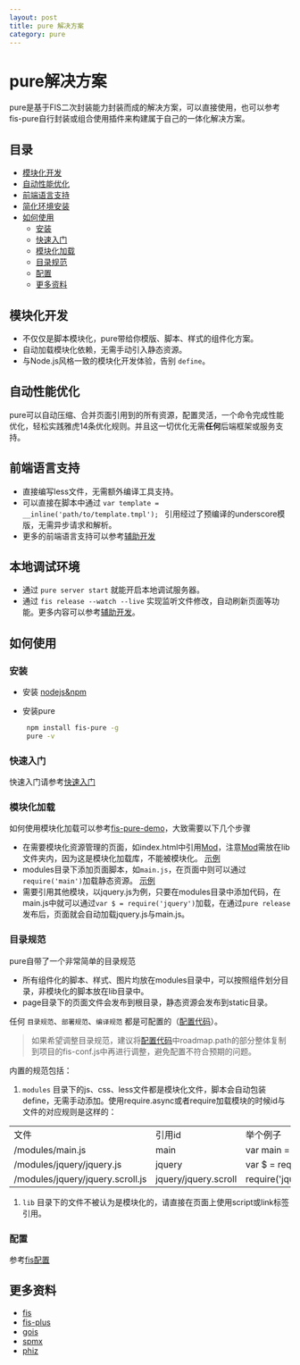 ```yaml
---
layout: post
title: pure 解决方案
category: pure
---
```


# pure解决方案

pure是基于FIS二次封装能力封装而成的解决方案，可以直接使用，也可以参考fis-pure自行封装或组合使用插件来构建属于自己的一体化解决方案。

## 目录
* [模块化开发](#模块化开发)
* [自动性能优化](#自动性能优化)
* [前端语言支持](#前端语言支持)
* [简化环境安装](#简化环境安装)
* [如何使用](#如何使用)
  * [安装](#安装)
  * [快速入门](#快速入门)
  * [模块化加载](#模块化加载)
  * [目录规范](#目录规范)
  * [配置](#配置)
  * [更多资料](#更多资料)

## 模块化开发

* 不仅仅是脚本模块化，pure带给你模版、脚本、样式的组件化方案。
* 自动加载模块化依赖，无需手动引入静态资源。
* 与Node.js风格一致的模块化开发体验，告别 ```define```。

## 自动性能优化

pure可以自动压缩、合并页面引用到的所有资源，配置灵活，一个命令完成性能优化，轻松实践雅虎14条优化规则。并且这一切优化无需**任何**后端框架或服务支持。

## 前端语言支持

* 直接编写less文件，无需额外编译工具支持。
* 可以直接在脚本中通过 ```var template = __inline('path/to/template.tmpl'); ``` 引用经过了预编译的underscore模版，无需异步请求和解析。
* 更多的前端语言支持可以参考[辅助开发](http://fis.baidu.com/docs/beginning/assist.html)

## 本地调试环境

* 通过 `pure server start` 就能开启本地调试服务器。
* 通过 `fis release --watch --live` 实现监听文件修改，自动刷新页面等功能。更多内容可以参考[辅助开发](http://fis.baidu.com/docs/beginning/assist.html)。

## 如何使用

### 安装
* 安装 [nodejs&npm](http://nodejs.org/)
* 安装pure

   ```bash
    npm install fis-pure -g
    pure -v
   ```

### 快速入门

快速入门请参考[快速入门](http://oak.baidu.com/docs/pure/quickstart.html)

### 模块化加载

如何使用模块化加载可以参考[fis-pure-demo](https://github.com/hefangshi/fis-pure-demo)，大致需要以下几个步骤

* 在需要模块化资源管理的页面，如index.html中引用[Mod](https://github.com/fex-team/mod)，注意[Mod](https://github.com/fex-team/mod)需放在lib文件夹内，因为这是模块化加载库，不能被模块化。 [示例](https://github.com/hefangshi/fis-pure-demo/blob/master/index.html#L7)
* modules目录下添加页面脚本，如`main.js`，在页面中则可以通过`require('main')`加载静态资源。 [示例](https://github.com/hefangshi/fis-pure-demo/blob/master/index.html#L31-L33)
* 需要引用其他模块，以jquery.js为例，只要在modules目录中添加代码，在main.js中就可以通过`var $ = require('jquery')`加载，在通过`pure release`发布后，页面就会自动加载jquery.js与main.js。

### 目录规范

pure自带了一个非常简单的目录规范

* 所有组件化的脚本、样式、图片均放在modules目录中，可以按照组件划分目录，非模块化的脚本放在lib目录中。
* page目录下的页面文件会发布到根目录，静态资源会发布到static目录。

任何 ``目录规范``、``部署规范``、``编译规范`` 都是可配置的（[配置代码](https://github.com/fex-team/fis-pure/blob/master/pure.js#L27-L74)）。

> 如果希望调整目录规范，建议将[配置代码](https://github.com/fex-team/fis-pure/blob/master/pure.js#L27-L74)中roadmap.path的部分整体复制到项目的fis-conf.js中再进行调整，避免配置不符合预期的问题。

内置的规范包括：

1. ``modules`` 目录下的js、css、less文件都是模块化文件，脚本会自动包装define，无需手动添加。使用require.async或者require加载模块的时候id与文件的对应规则是这样的：
<table>
    <tr>
        <td>文件</td>
        <td>引用id</td>
        <td>举个例子</td>
    </tr>
    <tr>
        <td>/modules/main.js</td>
        <td>main</td>
        <td>var main = require('main');</td>
    </tr>
    <tr>
        <td>/modules/jquery/jquery.js</td>
        <td>jquery</td>
        <td>var $ = require('jquery');</td>
    </tr>
    <tr>
        <td>/modules/jquery/jquery.scroll.js</td>
        <td>jquery/jquery.scroll</td>
        <td>require('jquery/jquery.scroll');</td>
    </tr>
</table>

1.  ``lib`` 目录下的文件不被认为是模块化的，请直接在页面上使用script或link标签引用。

### 配置

参考[fis配置](http://fis.baidu.com/docs/api/fis-conf.html)

## 更多资料

* [fis](https://github.com/fex-team/fis)
* [fis-plus](https://github.com/fex-team/fis-plus)
* [gois](https://github.com/xiangshouding/gois)
* [spmx](https://github.com/fouber/spmx/)
* [phiz](https://github.com/fouber/phiz/)